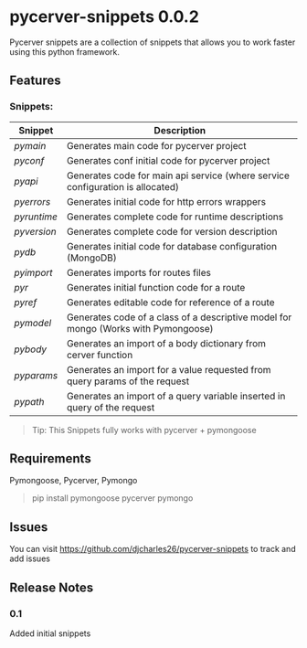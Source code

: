 # pycerver-snippets 0.0.2

Pycerver snippets are a collection of snippets that allows you to work faster using this python framework.


## Features

### Snippets:

|	Snippet		| Description |
|	-------		| ----------- |
|	*pymain*	| Generates main code for pycerver project |
|	*pyconf*	| Generates conf initial code for pycerver project |
|	*pyapi*		| Generates code for main api service (where service configuration is allocated) |
| 	*pyerrors*	| Generates initial code for http errors wrappers |
|	*pyruntime*	| Generates complete code for runtime descriptions |
| 	*pyversion* | Generates complete code for version description |
|	*pydb*		| Generates initial code for database configuration (MongoDB) |
|	*pyimport*	| Generates imports for routes files |
|	*pyr*		| Generates initial function code for a route |
|	*pyref*		| Generates editable code for reference of a route |
|	*pymodel*	| Generates code of a class of a descriptive model for mongo (Works with Pymongoose) |
|	*pybody*	| Generates an import of a body dictionary from cerver function |
|	*pyparams*	| Generates an import for a value requested from query params of the request |
|	*pypath*	| Generates an import of a query variable inserted in query of the request |


> Tip: This Snippets fully works with pycerver + pymongoose


## Requirements

Pymongoose, Pycerver, Pymongo

> pip install pymongoose pycerver pymongo


## Issues

You can visit https://github.com/djcharles26/pycerver-snippets to track and add issues

## Release Notes

### 0.1

Added initial snippets